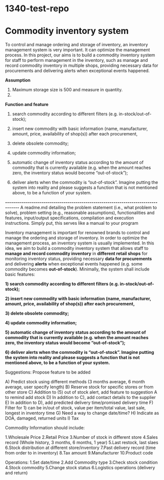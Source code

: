 # 1340-test-repo
# Commodity inventory system

To control and manage ordering and storage of inventory, an inventory management system is very important. It can optimize the management process. In this project, our aims is to build a commodity inventory system for staff to perform management in the inventory, such as manage and record commodity inventory in multiple shops, providing necessary data for procurements and delivering alerts when exceptional events happened.

**Assumption**
1. Maximum storage size is 500 and measure in quantity.
2.

**Function and feature**
1) search commodity according to different filters (e.g. in-stock/out-of-stock);

2) insert new commodity with basic information (name, manufacturer, amount, price, availability of shop(s)) after each procurement,

3) delete obsolete commodity;

4) update commodity information;

5) automatic change of inventory status according to the amount of commodity that is currently available (e.g. when the amount reaches zero, the inventory status would become “out-of-stock”);

6) deliver alerts when the commodity is “out-of-stock”. Imagine putting the system into reality and please suggests a function
that is not mentioned above, to be a function of your system.

**-----------------------------------------------------------------------------------**
A readme.md detailing the problem statement (i.e., what problem to solve), problem setting
(e.g., reasonable assumptions), functionalities and features, input/output specifications,
compilation and execution instructions. Simply put, this serves like a manual to your program

Inventory management is important for renowned brands to control and manage the ordering and
storage of inventory. In order to optimize the management process, an inventory system is usually
implemented. In this idea, we aim to build a commodity inventory system that allows staff to **manage
and record commodity inventory** in **different retail shops** for monitoring inventory status, providing
necessary **data for procurements** and delivering **alerts** when exceptional events happened (e.g. some
commodity becomes **out-of-stock**). Minimally, the system shall include basic features: 

**1) search commodity according to different filters (e.g. in-stock/out-of-stock);**

**2) insert new commodity with basic information (name, manufacturer, amount, price, availability of shop(s)) after each procurement,**

**3) delete obsolete commodity;**

**4) update commodity information;**

**5) automatic change of inventory status according to the amount of commodity that is currently available (e.g. when the amount reaches zero, the inventory status would become “out-of-stock”);**

**6) deliver alerts when the commodity is “out-of-stock”. Imagine putting the system into reality and please suggests a function
that is not mentioned above, to be a function of your system.**


Suggestions:
Propose feature to be added

A) Predict stock using different methods (3 months average, 6 month average, user specify length)
B) Reserve stock for specific stores or from other store
C) Addition to (5) out of stock alert, add feature to suggestion A to remind add stock
D) In addition to C), add contact details to the supplier
E) In addition to D), add predicted delivery time/promised delivery time
F) Filter for 1) can be in/out of stock, value per item/total value, last sale, longest in inventory time
G) Need a way to change date/time?
H) Indicate as DOA, damaged, returned units
I) Tax


Commodity Information should include:

1.Wholesale Price
2.Retail Price
3.Number of stock in different store
4.Sales record (Whole history, 3 months, 6 months, 1 year)
5.Last restock, last slaes
6.Stock distribution at different store/inventory
7.Past delivery record (time from order to in inventory)
8.Tax amount
9.Manufacturer
10.Product code

Operations:
1.Set date/time
2.Add Commodity type
3.Check stock condition
4.Stock commodity
5.Change stock status
6.Logistics operations (delivery and return)





